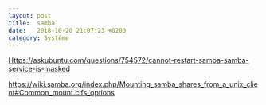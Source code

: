 ```yaml
---
layout: post
title:  samba
date:   2018-10-20 21:07:23 +0200
category: Système
---
```


<Https://askubuntu.com/questions/754572/cannot-restart-samba-samba-service-is-masked>

<https://wiki.samba.org/index.php/Mounting_samba_shares_from_a_unix_client#Common_mount.cifs_options>
